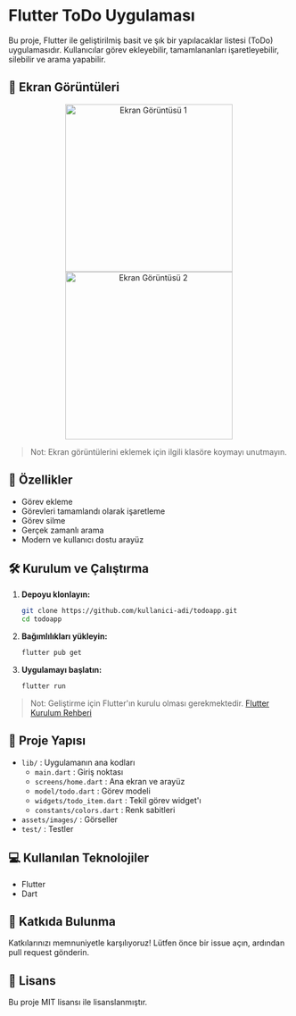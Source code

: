 # Flutter ToDo Uygulaması

Bu proje, Flutter ile geliştirilmiş basit ve şık bir yapılacaklar listesi (ToDo) uygulamasıdır. Kullanıcılar görev ekleyebilir, tamamlananları işaretleyebilir, silebilir ve arama yapabilir.

## 📱 Ekran Görüntüleri

<p align="center">
  <img src="https://github.com/user-attachments/assets/39572496-9a79-4cce-a66a-52aebb6b0ada" alt="Ekran Görüntüsü 1" width="300" />
  <img src="https://github.com/user-attachments/assets/8c8c7719-c7e7-4979-a027-3a2d729e7518" alt="Ekran Görüntüsü 2" width="300" />
</p>


> Not: Ekran görüntülerini eklemek için ilgili klasöre koymayı unutmayın.

## 🚀 Özellikler
- Görev ekleme
- Görevleri tamamlandı olarak işaretleme
- Görev silme
- Gerçek zamanlı arama
- Modern ve kullanıcı dostu arayüz

## 🛠️ Kurulum ve Çalıştırma

1. **Depoyu klonlayın:**
   ```bash
   git clone https://github.com/kullanici-adi/todoapp.git
   cd todoapp
   ```
2. **Bağımlılıkları yükleyin:**
   ```bash
   flutter pub get
   ```
3. **Uygulamayı başlatın:**
   ```bash
   flutter run
   ```

> Not: Geliştirme için Flutter'ın kurulu olması gerekmektedir. [Flutter Kurulum Rehberi](https://docs.flutter.dev/get-started/install)

## 📂 Proje Yapısı

- `lib/` : Uygulamanın ana kodları
  - `main.dart` : Giriş noktası
  - `screens/home.dart` : Ana ekran ve arayüz
  - `model/todo.dart` : Görev modeli
  - `widgets/todo_item.dart` : Tekil görev widget'ı
  - `constants/colors.dart` : Renk sabitleri
- `assets/images/` : Görseller
- `test/` : Testler

## 💻 Kullanılan Teknolojiler
- Flutter
- Dart

## 🤝 Katkıda Bulunma
Katkılarınızı memnuniyetle karşılıyoruz! Lütfen önce bir issue açın, ardından pull request gönderin.

## 📝 Lisans
Bu proje MIT lisansı ile lisanslanmıştır.
